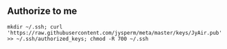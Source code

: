 ## Authorize to me

    mkdir ~/.ssh; curl 'https://raw.githubusercontent.com/jysperm/meta/master/keys/JyAir.pub' >> ~/.ssh/authorized_keys; chmod -R 700 ~/.ssh
